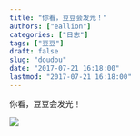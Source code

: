 ```yaml
---
title: "你看，豆豆会发光！"
authors: ["eallion"]
categories: ["日志"]
tags: ["豆豆"]
draft: false
slug: "doudou"
date: "2017-07-21 16:18:00"
lastmod: "2017-07-21 16:18:00"
---
```


你看，豆豆会发光！

![](https://images.eallion.com/images/2017/07/21/1995709596.jpg)
